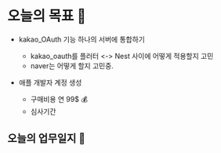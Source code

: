 # 오늘의 목표 🍕

- kakao_OAuth 기능 하나의 서버에 통합하기
	- kakao_oauth를 플러터 <-> Nest 사이에 어떻게 적용할지 고민
	- naver는 어떻게 할지 고민중.

- 애플 개발자 계정 생성
	- 구매비용 연 99$ 💰
	- 심사기간

## 오늘의 업무일지 📜

